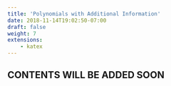 ```yaml
---
title: 'Polynomials with Additional Information'
date: 2018-11-14T19:02:50-07:00
draft: false
weight: 7
extensions:
    - katex
---
```


## CONTENTS WILL BE ADDED SOON
